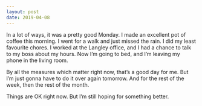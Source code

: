 ```yaml
---
layout: post
date: 2019-04-08
---
```


In a lot of ways, it was a pretty good Monday. I made an excellent pot of coffee this morning. I went for a walk and just missed the rain. I did my least favourite chores. I worked at the Langley office, and I had a chance to talk to my boss about my hours. Now I’m going to bed, and I’m leaving my phone in the living room.

By all the measures which matter right now, that’s a good day for me. But I’m just gonna have to do it over again tomorrow. And for the rest of the week, then the rest of the month.

Things are OK right now. But I’m still hoping for something better.
